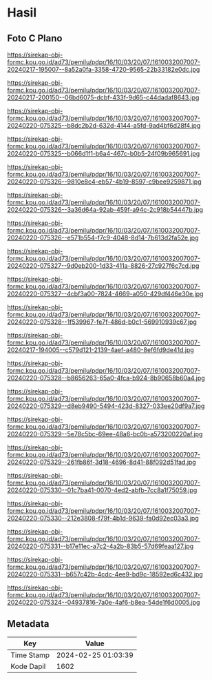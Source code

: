 # Hasil

## Foto C Plano

https://sirekap-obj-formc.kpu.go.id/ad73/pemilu/pdpr/16/10/03/20/07/1610032007007-20240217-195007--8a52a0fa-3358-4720-9565-22b33182e0dc.jpg

https://sirekap-obj-formc.kpu.go.id/ad73/pemilu/pdpr/16/10/03/20/07/1610032007007-20240217-200150--06bd6075-dcbf-433f-9d65-c44dadaf8643.jpg

https://sirekap-obj-formc.kpu.go.id/ad73/pemilu/pdpr/16/10/03/20/07/1610032007007-20240220-075325--b8dc2b2d-632d-4144-a5fd-9ad4bf6d28f4.jpg

https://sirekap-obj-formc.kpu.go.id/ad73/pemilu/pdpr/16/10/03/20/07/1610032007007-20240220-075325--b066d1f1-b6a4-467c-b0b5-24f09b965691.jpg

https://sirekap-obj-formc.kpu.go.id/ad73/pemilu/pdpr/16/10/03/20/07/1610032007007-20240220-075326--9810e8c4-eb57-4b19-8597-c9bee9259871.jpg

https://sirekap-obj-formc.kpu.go.id/ad73/pemilu/pdpr/16/10/03/20/07/1610032007007-20240220-075326--3a36d64a-92ab-459f-a94c-2c918b54447b.jpg

https://sirekap-obj-formc.kpu.go.id/ad73/pemilu/pdpr/16/10/03/20/07/1610032007007-20240220-075326--e571b554-f7c9-4048-8d14-7b613d2fa52e.jpg

https://sirekap-obj-formc.kpu.go.id/ad73/pemilu/pdpr/16/10/03/20/07/1610032007007-20240220-075327--9d0eb200-1d33-411a-8826-27c927f6c7cd.jpg

https://sirekap-obj-formc.kpu.go.id/ad73/pemilu/pdpr/16/10/03/20/07/1610032007007-20240220-075327--4cbf3a00-7824-4669-a050-429df446e30e.jpg

https://sirekap-obj-formc.kpu.go.id/ad73/pemilu/pdpr/16/10/03/20/07/1610032007007-20240220-075328--1f539967-fe7f-486d-b0c1-569910939c67.jpg

https://sirekap-obj-formc.kpu.go.id/ad73/pemilu/pdpr/16/10/03/20/07/1610032007007-20240217-194005--c579d121-2139-4aef-a480-8ef6fd9de41d.jpg

https://sirekap-obj-formc.kpu.go.id/ad73/pemilu/pdpr/16/10/03/20/07/1610032007007-20240220-075328--b8656263-65a0-4fca-b924-8b90658b60a4.jpg

https://sirekap-obj-formc.kpu.go.id/ad73/pemilu/pdpr/16/10/03/20/07/1610032007007-20240220-075329--d8eb9490-5494-423d-8327-033ee20df9a7.jpg

https://sirekap-obj-formc.kpu.go.id/ad73/pemilu/pdpr/16/10/03/20/07/1610032007007-20240220-075329--5e78c5bc-69ee-48a6-bc0b-a573200220af.jpg

https://sirekap-obj-formc.kpu.go.id/ad73/pemilu/pdpr/16/10/03/20/07/1610032007007-20240220-075329--261fb86f-3d18-4696-8d41-88f092d51fad.jpg

https://sirekap-obj-formc.kpu.go.id/ad73/pemilu/pdpr/16/10/03/20/07/1610032007007-20240220-075330--01c7ba41-0070-4ed2-abfb-7cc8a1f75059.jpg

https://sirekap-obj-formc.kpu.go.id/ad73/pemilu/pdpr/16/10/03/20/07/1610032007007-20240220-075330--212e3808-f79f-4b1d-9639-fa0d92ec03a3.jpg

https://sirekap-obj-formc.kpu.go.id/ad73/pemilu/pdpr/16/10/03/20/07/1610032007007-20240220-075331--b17e11ec-a7c2-4a2b-83b5-57d69feaa127.jpg

https://sirekap-obj-formc.kpu.go.id/ad73/pemilu/pdpr/16/10/03/20/07/1610032007007-20240220-075331--b657c42b-4cdc-4ee9-bd9c-18592ed6c432.jpg

https://sirekap-obj-formc.kpu.go.id/ad73/pemilu/pdpr/16/10/03/20/07/1610032007007-20240220-075324--04937816-7a0e-4af6-b8ea-54de1f6d0005.jpg


## Metadata

| Key        | Value               |
| ---------- | ------------------- |
| Time Stamp | 2024-02-25 01:03:39 |
| Kode Dapil | 1602                |



